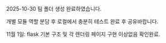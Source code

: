 2025-10-30 팀 폴더 생성 완료하였습니다.

개별 모듈 역할 분담 후 로컬에서 충분히 테스트 완료 후 공유바랍니다.

11월 1일: flask 기본 구조 및 각 렌더링 페이지 구현 이상없음 확인완료.

